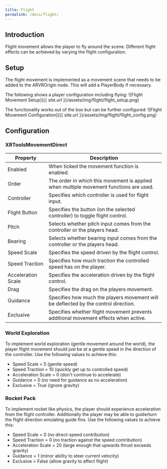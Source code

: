 ```yaml
---
title: Flight
permalink: /docs/flight/
---
```



## Introduction
Flight movement allows the player to fly around the scene. Different flight
effects can be achieved by varying the flight configuration.

## Setup
The flight movement is implemented as a movement scene that needs to be added
to the ARVROrigin node. This will add a PlayerBody if necessary.

The following shows a player configuration including flying:
![Flight Movement Setup]({{ site.url }}/assets/img/flight/flight_setup.png)

The functionality works out of the box but can be further configured:
![Flight Movement Configuration]({{ site.url }}/assets/img/flight/flight_config.png)

## Configuration

### XRToolsMovementDirect

| Property           | Description                                                     |
| ------------------ | --------------------------------------------------------------- |
| Enabled            | When ticked the movement function is enabled.                   |
| Order              | The order in which this movement is applied when multiple movement functions are used.  |
| Controller         | Specifies which controller is used for flight input. |
| Flight Button      | Specifies the button (on the selected controller) to toggle flight control. |
| Pitch              | Selects whether pitch input comes from the controller or the players head. |
| Bearing            | Selects whether bearing input comes from the controller or the players head. |
| Speed Scale        | Specifies the speed driven by the flight control. |
| Speed Traction     | Specifies how much traction the controlled speed has on the player. |
| Acceleration Scale | Specifies the acceleration driven by the flight control. |
| Drag               | Specifies the drag on the players movement. |
| Guidance           | Specifies how much the players movement will be deflected by the control direction. |
| Exclusive          | Specifies whether flight movement prevents additional movement effects when active. |

### World Exploration
To implement world exploration (gentle movement around the world), the player
flight movement should just be at a gentle speed in the direction of the
controller. Use the following values to achieve this:
 - Speed Scale = 5 (gentle speed)
 - Speed Traction = 10 (quickly get up to controlled speed)
 - Acceleration Scale = 0 (don't continue to accelerate)
 - Guidance = 0 (no need for guidance as no acceleration)
 - Exclusive = True (ignore gravity)

### Rocket Pack
To implement rocket like physics, the player should experience acceleration
from the flight controller. Additionally the player may be able to guide/turn
the flight direction emulating guide fins. Use the following values to achieve this:
 - Speed Scale = 0 (no direct-speed contribution)
 - Speed Traction = 0 (no traction against the speed contribution)
 - Acceleration Scale = 20 (large enough that upwards thrust exceeds gravity)
 - Guidance = 1 (minor ability to steer current velocity)
 - Exclusive = False (allow gravity to affect flight)
